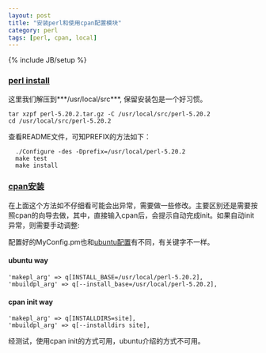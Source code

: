 ```yaml
---
layout: post
title: "安装perl和使用cpan配置模块"
category: perl
tags: [perl, cpan, local]
---
```

{% include JB/setup %}

### [perl install](https://www.perl.org/get.html)

这里我们解压到***/usr/local/src***, 保留安装包是一个好习惯。

```
tar xzpf perl-5.20.2.tar.gz -C /usr/local/src/perl-5.20.2
cd /usr/local/src/perl-5.20.2
```

查看README文件，可知PREFIX的方法如下：

```
  ./Configure -des -Dprefix=/usr/local/perl-5.20.2
  make test
  make install
```

### [cpan安装](http://stackoverflow.com/questions/540640/how-can-i-install-a-cpan-module-into-a-local-directory) 

在上面这个方法如不仔细看可能会出异常，需要做一些修改。主要区别还是需要按照cpan的向导去做，其中，直接输入cpan后，会提示自动完成init。如果自动init异常，则需要手动调整:

配置好的MyConfig.pm也和[ubuntu配置](http://askubuntu.com/questions/209615/change-cpan-install-directory)有不同，有关键字不一样。

#### ubuntu way

```
'makepl_arg' => q[INSTALL_BASE=/usr/local/perl-5.20.2],
'mbuildpl_arg' => q[--install_base=/usr/local/perl-5.20.2],

```

#### cpan init way

```
'makepl_arg' => q[INSTALLDIRS=site],
'mbuildpl_arg' => q[--installdirs site],
```

经测试，使用cpan init的方式可用，ubuntu介绍的方式不可用。
